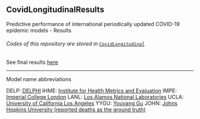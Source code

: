 ## CovidLongitudinalResults

Predictive performance of international periodically updated COVID-19 epidemic models - Results

###### Codes of this repository are stored in [`CovidLongitudinal`](https://github.com/pourmalek/CovidLongitudinal)

See final results [here](https://github.com/pourmalek/CovidLongitudinalResults/tree/main/results/merge#descriptive-statistics-and-maps-of-error-measures)

***

Model name abbreviations

DELP: [DELPHI](https://covidanalytics.io/projections )
IHME: [Institute for Health Metrics and Evaluation](https://covid19.healthdata.org )
IMPE: [Imperial College London](https://mrc-ide.github.io/global-lmic-reports/ )
LANL: [Los Alamos National Laboratories](https://covid-19.bsvgateway.org )
UCLA: [University of California Los Angeles](https://covid19.uclaml.org )
YYGU: [Youyang Gu](https://covid19-projections.com )
JOHN: [Johns Hopkins University (reported deaths as the ground truth)](https://coronavirus.jhu.edu/map.html )
